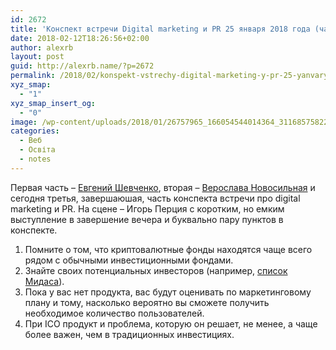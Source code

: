 ```yaml
---
id: 2672
title: 'Конспект встречи Digital marketing и PR 25 января 2018 года (часть 3,  заключительная – Игорь Перция)'
date: 2018-02-12T18:26:56+02:00
author: alexrb
layout: post
guid: http://alexrb.name/?p=2672
permalink: /2018/02/konspekt-vstrechy-digital-marketing-y-pr-25-yanvarya-2018-hoda-chast-3-zaklyuchytelnaya-yhor-pertsyya/
xyz_smap:
  - "1"
xyz_smap_insert_og:
  - "0"
image: /wp-content/uploads/2018/01/26757965_166054544014364_3116857582212163213_o.jpg
categories:
  - Веб
  - Освіта
  - notes
---
```

Первая часть &#8211; [Евгений Шевченко](http://alexrb.name/2018/01/konspekt-vstrechy-digital-marketing-y-pr-25-yanvarya-2018-hoda-chast-1-evhenyj-shevchenko/), вторая &#8211; [Верослава Новосильная](http://alexrb.name/2018/02/digital-marketing-for-startup-chast-2-veroslava-novosylnaya/) и сегодня третья, завершаюшая, часть конспекта встречи про digital marketing и PR. На сцене &#8211; Игорь Перция с коротким, но емким выступление в завершение вечера и буквально пару пунктов в конспекте.

<!--more-->

  1. Помните о том, что криптовалютные фонды находятся чаще всего рядом с обычными инвестиционными фондами.
  2. Знайте своих потенциальных инвесторов (например, [список Мидаса](https://www.forbes.com/midas/list/)).
  3. Пока у вас нет продукта, вас будут оценивать по маркетинговому плану и тому, насколько вероятно вы сможете получить необходимое количество пользователей.
  4. При ІСО продукт и проблема, которую он решает, не менее, а чаще более важен, чем в традиционных инвестициях.
